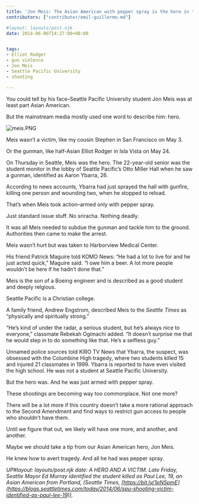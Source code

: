 ```yaml
---
title: 'Jon Meis: The Asian American with pepper spray is the hero in the Seattle Pacific University shooting'
contributors: ["contributor/emil-guillermo.md"]

#layout: layouts/post.njk
date: 2014-06-06T14:27:00+00:00


tags:
- Elliot Rodger
- gun violence
- Jon Meis
- Seattle Pacific University
- shooting

---
```


You could tell by his face–Seattle Pacific University student Jon Meis was at
least part Asian American.

But the mainstream media mostly used one word to describe him: hero.

![meis.PNG](/uploads/meis.PNG)

Meis wasn’t a victim, like my cousin Stephen in San Francisco on May 3.

Or the gunman, like half-Asian Elliot Rodger in Isla Vista on May 24.

On Thursday in Seattle, Meis was the hero. The 22-year-old senior was the
student monitor in the lobby of Seattle Pacific’s Otto Miller Hall when he saw a
gunman, identified as Aaron Ybarra, 26.

According to news accounts, Ybarra had just sprayed the hall with gunfire,
killing one person and wounding two, when he stopped to reload.

That’s when Meis took action–armed only with pepper spray.

Just standard issue stuff. No sriracha. Nothing deadly.

It was all Meis needed to subdue the gunman and tackle him to the ground.
Authorities then came to make the arrest.

Meis wasn’t hurt but was taken to Harborview Medical Center.

His friend Patrick Maguire told KOMO News: “He had a lot to live for and he just
acted quick,” Maguire said. “I owe him a beer. A lot more people wouldn’t be
here if he hadn’t done that.”

Meis is the son of a Boeing engineer and is described as a good student and
deeply relgious.

Seattle Pacific is a Christian college.

A family friend, Andrew Engstrom, described Meis to the _Seattle Times_ as
“physically and spiritually strong.”

“He’s kind of under the radar, a serious student, but he’s always nice to
everyone,” classmate Rebekah Ogimachi added. “It doesn’t surprise me that he
would step in to do something like that. He’s a selfless guy.”

Unnamed police sources told KIRO TV News that Ybarra, the suspect, was obsessed
with the Columbine High tragedy, where two students killed 15 and injured 21
classmates in 1999. Ybarra is reported to have even visited the high school. He
was not a student at Seattle Pacific University.

But the hero was. And he was just armed with pepper spray.

These shootings are becoming way too commonplace. Not one more?

There will be a lot more if this country doesn’t take a more rational approach
to the Second Amendment and find ways to restrict gun access to people who
shouldn’t have them.

Until we figure that out, we likely will have one more, and another, and
another.

Maybe we should take a tip from our Asian American hero, Jon Meis.

He knew how to avert tragedy. And all he had was pepper spray.

_UP#layout: layouts/post.njk
date: A HERO AND A VICTIM. Late Friday, Seattle Mayor Ed Murray identified the
student killed as Paul Lee, 19, an Asian American from Portland, (Seattle
Times,
[https://bit.ly/1pNSpmE](https://blogs.seattletimes.com/today/2014/06/spu-shooting-victim-identified-as-paul-lee-19))._
